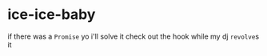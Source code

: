# ice-ice-baby
if there was a `Promise` yo i'll solve it check out the hook while my dj `revolve`s it

